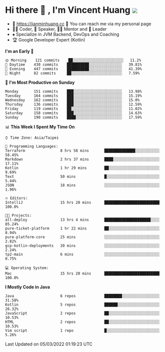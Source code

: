 # Hi there 👋 , I'm Vincent Huang ![](https://komarev.com/ghpvc/?username=Jian-Min-Huang)
- 💎 https://jianminhuang.cc 🙋 You can reach me via my personal page
- 👨‍💻 Coder, 🎤 Speaker, 👨‍🏫 Mentor and 🚀 Leader
- ♠️ Specialize in JVM Backend, DevOps and Coaching
- 🏆 Google Developer Expert (Kotlin)

<!--START_SECTION:waka-->
**I'm an Early 🐤** 

```text
🌞 Morning    121 commits    ██░░░░░░░░░░░░░░░░░░░░░░░   11.2% 
🌆 Daytime    430 commits    ██████████░░░░░░░░░░░░░░░   39.81% 
🌃 Evening    447 commits    ██████████░░░░░░░░░░░░░░░   41.39% 
🌙 Night      82 commits     ██░░░░░░░░░░░░░░░░░░░░░░░   7.59%

```
📅 **I'm Most Productive on Sunday** 

```text
Monday       151 commits    ███░░░░░░░░░░░░░░░░░░░░░░   13.98% 
Tuesday      164 commits    ███░░░░░░░░░░░░░░░░░░░░░░   15.19% 
Wednesday    162 commits    ███░░░░░░░░░░░░░░░░░░░░░░   15.0% 
Thursday     136 commits    ███░░░░░░░░░░░░░░░░░░░░░░   12.59% 
Friday       119 commits    ██░░░░░░░░░░░░░░░░░░░░░░░   11.02% 
Saturday     158 commits    ███░░░░░░░░░░░░░░░░░░░░░░   14.63% 
Sunday       190 commits    ████░░░░░░░░░░░░░░░░░░░░░   17.59%

```


📊 **This Week I Spent My Time On** 

```text
⌚︎ Time Zone: Asia/Taipei

💬 Programming Languages: 
Terraform                8 hrs 58 mins       ██████████████░░░░░░░░░░░   58.45% 
Markdown                 2 hrs 37 mins       ████░░░░░░░░░░░░░░░░░░░░░   17.11% 
Kotlin                   1 hr 29 mins        ██░░░░░░░░░░░░░░░░░░░░░░░   9.69% 
Text                     50 mins             █░░░░░░░░░░░░░░░░░░░░░░░░   5.44% 
JSON                     18 mins             ░░░░░░░░░░░░░░░░░░░░░░░░░   1.96%

🔥 Editors: 
IntelliJ                 15 hrs 20 mins      █████████████████████████   100.0%

🐱‍💻 Projects: 
all-deploy               13 hrs 4 mins       █████████████████████░░░░   85.24% 
pure-ticket-platform     1 hr 22 mins        ██░░░░░░░░░░░░░░░░░░░░░░░   8.94% 
pure-platform-core       25 mins             ░░░░░░░░░░░░░░░░░░░░░░░░░   2.82% 
gcp-kotlin-deployments   20 mins             ░░░░░░░░░░░░░░░░░░░░░░░░░   2.24% 
tp2-main                 6 mins              ░░░░░░░░░░░░░░░░░░░░░░░░░   0.75%

💻 Operating System: 
Mac                      15 hrs 20 mins      █████████████████████████   100.0%

```

**I Mostly Code in Java** 

```text
Java                     6 repos             ████████░░░░░░░░░░░░░░░░░   31.58% 
Kotlin                   5 repos             ██████░░░░░░░░░░░░░░░░░░░   26.32% 
JavaScript               2 repos             ██░░░░░░░░░░░░░░░░░░░░░░░   10.53% 
HTML                     2 repos             ██░░░░░░░░░░░░░░░░░░░░░░░   10.53% 
Vim script               1 repo              █░░░░░░░░░░░░░░░░░░░░░░░░   5.26%

```



 Last Updated on 05/03/2022 01:19:23 UTC
<!--END_SECTION:waka-->

